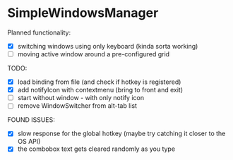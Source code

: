 # SimpleWindowsManager

Planned functionality:
  - [x] switching windows using only keyboard (kinda sorta working)
  - [ ] moving active window around a pre-configured grid

TODO:
  - [x] load binding from file (and check if hotkey is registered)
  - [x] add notifyIcon with contextmenu (bring to front and exit)
  - [ ] start without window - with only notify icon
  - [ ] remove WindowSwitcher from alt-tab list

FOUND ISSUES:
  - [x] slow response for the global hotkey (maybe try catching it closer to the OS API)
  - [x] the combobox text gets cleared randomly as you type
